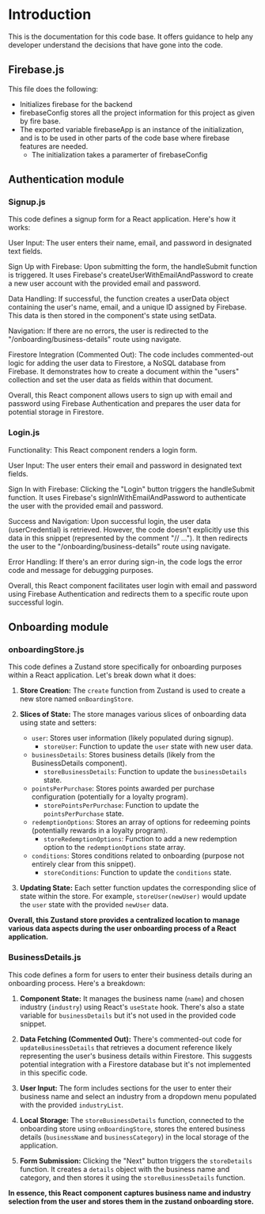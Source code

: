 # Introduction

This is the documentation for this code base. It offers guidance to help any developer understand the decisions that have gone into the code.

## Firebase.js

This file does the following:

- Initializes firebase for the backend
- firebaseConfig stores all the project information for this project as given by fire base.
- The exported variable firebaseApp is an instance of the initialization, and is to be used in other parts of the code base where firebase features are needed.
  - The initialization takes a paramerter of firebaseConfig

## Authentication module

### Signup.js

This code defines a signup form for a React application. Here's how it works:

User Input: The user enters their name, email, and password in designated text fields.

Sign Up with Firebase: Upon submitting the form, the handleSubmit function is triggered. It uses Firebase's createUserWithEmailAndPassword to create a new user account with the provided email and password.

Data Handling: If successful, the function creates a userData object containing the user's name, email, and a unique ID assigned by Firebase. This data is then stored in the component's state using setData.

Navigation: If there are no errors, the user is redirected to the "/onboarding/business-details" route using navigate.

Firestore Integration (Commented Out): The code includes commented-out logic for adding the user data to Firestore, a NoSQL database from Firebase. It demonstrates how to create a document within the "users" collection and set the user data as fields within that document.

Overall, this React component allows users to sign up with email and password using Firebase Authentication and prepares the user data for potential storage in Firestore.

### Login.js

Functionality: This React component renders a login form.

User Input: The user enters their email and password in designated text fields.

Sign In with Firebase: Clicking the "Login" button triggers the handleSubmit function. It uses Firebase's signInWithEmailAndPassword to authenticate the user with the provided email and password.

Success and Navigation: Upon successful login, the user data (userCredential) is retrieved. However, the code doesn't explicitly use this data in this snippet (represented by the comment "// ..."). It then redirects the user to the "/onboarding/business-details" route using navigate.

Error Handling: If there's an error during sign-in, the code logs the error code and message for debugging purposes.

Overall, this React component facilitates user login with email and password using Firebase Authentication and redirects them to a specific route upon successful login.

## Onboarding module

### onboardingStore.js

This code defines a Zustand store specifically for onboarding purposes within a React application. Let's break down what it does:

1. **Store Creation:** The `create` function from Zustand is used to create a new store named `onBoardingStore`.

2. **Slices of State:** The store manages various slices of onboarding data using state and setters:

   - `user`: Stores user information (likely populated during signup).
     - `storeUser`: Function to update the `user` state with new user data.
   - `businessDetails`: Stores business details (likely from the BusinessDetails component).
     - `storeBusinessDetails`: Function to update the `businessDetails` state.
   - `pointsPerPurchase`: Stores points awarded per purchase configuration (potentially for a loyalty program).
     - `storePointsPerPurchase`: Function to update the `pointsPerPurchase` state.
   - `redemptionOptions`: Stores an array of options for redeeming points (potentially rewards in a loyalty program).
     - `storeRedemptionOptions`: Function to add a new redemption option to the `redemptionOptions` state array.
   - `conditions`: Stores conditions related to onboarding (purpose not entirely clear from this snippet).
     - `storeConditions`: Function to update the `conditions` state.

3. **Updating State:** Each setter function updates the corresponding slice of state within the store. For example, `storeUser(newUser)` would update the `user` state with the provided `newUser` data.

**Overall, this Zustand store provides a centralized location to manage various data aspects during the user onboarding process of a React application.**

### BusinessDetails.js

This code defines a form for users to enter their business details during an onboarding process. Here's a breakdown:

1. **Component State:** It manages the business name (`name`) and chosen industry (`industry`) using React's `useState` hook. There's also a state variable for `businessDetails` but it's not used in the provided code snippet.

2. **Data Fetching (Commented Out):** There's commented-out code for `updateBusinessDetails` that retrieves a document reference likely representing the user's business details within Firestore. This suggests potential integration with a Firestore database but it's not implemented in this specific code.

3. **User Input:** The form includes sections for the user to enter their business name and select an industry from a dropdown menu populated with the provided `industryList`.

4. **Local Storage:** The `storeBusinessDetails` function, connected to the onboarding store using `onBoardingStore`, stores the entered business details (`businessName` and `businessCategory`) in the local storage of the application.

5. **Form Submission:** Clicking the "Next" button triggers the `storeDetails` function. It creates a `details` object with the business name and category, and then stores it using the `storeBusinessDetails` function.

**In essence, this React component captures business name and industry selection from the user and stores them in the zustand onboarding store.**

